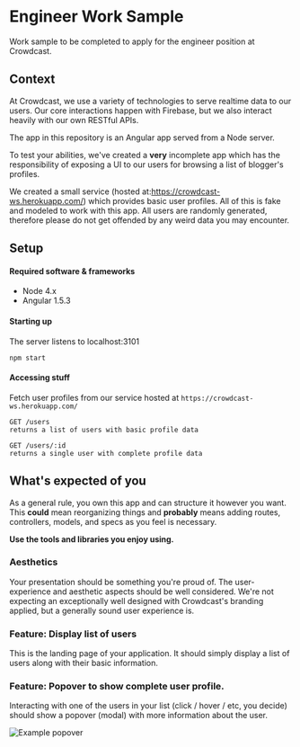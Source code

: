 # Engineer Work Sample

Work sample to be completed to apply for the engineer position at Crowdcast.

## Context

At Crowdcast, we use a variety of technologies to serve realtime data to our users. Our core interactions happen with Firebase, but we also interact heavily with our own RESTful APIs.

The app in this repository is an Angular app served from a Node server.

To test your abilities, we've created a **very** incomplete app which has the responsibility of exposing a UI to our users for browsing a list of blogger's profiles.

We created a small service (hosted at:https://crowdcast-ws.herokuapp.com/) which provides basic user profiles. All of this is fake and modeled to work with this app. All users are randomly generated, therefore please do not get offended by any weird data you may encounter.

## Setup

#### Required software & frameworks

- Node 4.x
- Angular 1.5.3

#### Starting up

The server listens to localhost:3101

```
npm start
```

#### Accessing stuff

Fetch user profiles from our service hosted at `https://crowdcast-ws.herokuapp.com/`

```
GET /users
returns a list of users with basic profile data
```

```
GET /users/:id
returns a single user with complete profile data
```


## What's expected of you

As a general rule, you own this app and can structure it however you want. This **could** mean reorganizing things and **probably** means adding routes, controllers, models, and specs as you feel is necessary.

**Use the tools and libraries you enjoy using.**

### Aesthetics

Your presentation should be something you're proud of. The user-experience and aesthetic aspects should be well considered. We're not expecting an exceptionally well designed with Crowdcast's branding applied, but a generally sound user experience is.

### Feature: Display list of users

This is the landing page of your application. It should simply display a list of users along with their basic information.


### Feature: Popover to show complete user profile.

Interacting with one of the users in your list (click / hover / etc, you decide) should show a popover (modal) with more information about the user.

![Example popover](https://trello-attachments.s3.amazonaws.com/576b08811b5fedaf32fea24a/371x328/3799e4fc514bc9b0ff5bcf85402f550b/Screen_Shot_2016-07-13_at_6.06.49_PM.png)
